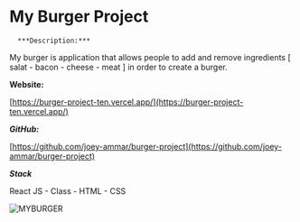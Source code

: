 # My Burger Project

      ***Description:***

My burger is application that allows people to add and remove ingredients [ salat - bacon - cheese - meat ] in order to create a burger.

**Website:**

[https://burger-project-ten.vercel.app/](https://burger-project-ten.vercel.app/)

***GitHub:***

[https://github.com/joey-ammar/burger-project](https://github.com/joey-ammar/burger-project)

***Stack***

React JS - Class -  HTML - CSS

![MYBURGER](https://user-images.githubusercontent.com/66380080/123961700-f0103e80-d9b0-11eb-83a2-76b671d1f0a8.png)
